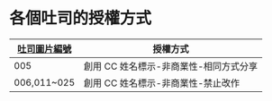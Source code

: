# 各個吐司的授權方式


| [吐司圖片編號](https://github.com/ToastFriends/ToastFriends.github.io/tree/main/emojis) | 授權方式                           |
| --------------------------------------------------------------------------------------- | ---------------------------------- |
| 005                                                                                        |                                 創用 CC 姓名標示-非商業性-相同方式分享   |
| 006,011~025                                                                             | 創用 CC 姓名標示-非商業性-禁止改作 |

